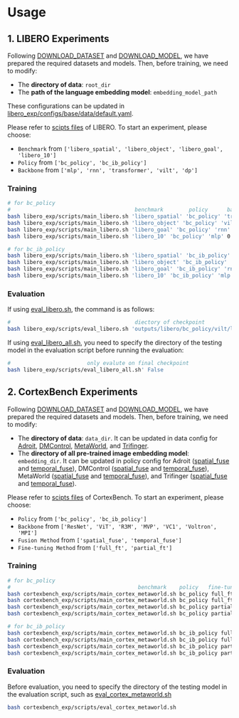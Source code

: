 # Usage

## 1. LIBERO Experiments

Following [DOWNLOAD_DATASET](documents/DOWNLOAD_DATASET.md) and [DOWNLOAD_MODEL](documents/DOWNLOAD_MODEL.md), we have prepared the required datasets and models.
Then, before training, we need to modify:

- The **directory of data**: `root_dir`
- The **path of the language embedding model**: `embedding_model_path`

These configurations can be updated in [libero_exp/configs/base/data/default.yaml](../libero_exp/configs/base/data/default.yaml).

Please refer to [scipts files](libero_exp/scripts) of LIBERO.
To start an experiment, please choose:
- `Benchmark` from `['libero_spatial', 'libero_object', 'libero_goal', 'libero_10']`
- `Policy` from `['bc_policy', 'bc_ib_policy']`
- `Backbone` from `['mlp', 'rnn', 'transformer', 'vilt', 'dp']`

### Training 

```bash
# for bc_policy
#                                       benchmark        policy      backbone     train_ratio seed
bash libero_exp/scripts/main_libero.sh 'libero_spatial' 'bc_policy' 'transformer' 0.9 0
bash libero_exp/scripts/main_libero.sh 'libero_object' 'bc_policy' 'vilt' 0.9 0
bash libero_exp/scripts/main_libero.sh 'libero_goal' 'bc_policy' 'rnn' 0.9 0
bash libero_exp/scripts/main_libero.sh 'libero_10' 'bc_policy' 'mlp' 0.9 0

# for bc_ib_policy
bash libero_exp/scripts/main_libero.sh 'libero_spatial' 'bc_ib_policy' 'transformer' 0.9 0
bash libero_exp/scripts/main_libero.sh 'libero_object' 'bc_ib_policy' 'vilt' 0.9 0
bash libero_exp/scripts/main_libero.sh 'libero_goal' 'bc_ib_policy' 'rnn' 0.9 0
bash libero_exp/scripts/main_libero.sh 'libero_10' 'bc_ib_policy' 'mlp' 0.9 0
```

### Evaluation

If using [eval_libero.sh](../libero_exp/scripts/eval_libero.sh), the command is as follows:

```bash
#                                       diectory of checkpoint            only evalute on final checkpoint
bash libero_exp/scripts/eval_libero.sh 'outputs/libero/bc_policy/vilt/libero_goal/1130_1137_seed0' False
```

If using [eval_libero_all.sh](../libero_exp/scripts/eval_libero_all.sh), you need to specify the directory of the testing model in the evaluation script before running the evaluation:

```bash
#                        only evalute on final checkpoint
bash libero_exp/scripts/eval_libero_all.sh' False
```


## 2. CortexBench Experiments

Following [DOWNLOAD_DATASET](documents/DOWNLOAD_DATASET.md) and [DOWNLOAD_MODEL](documents/DOWNLOAD_MODEL.md), we have prepared the required datasets and models.
Then, before training, we need to modify:

- The **directory of data**: `data_dir`. It can be updated in data config for [Adroit](../cortexbench_exp/configs/adroit/base/data/default.yaml), [DMControl](../cortexbench_exp/configs/dmcontrol/base/data/default.yaml), [MetaWorld](../cortexbench_exp/configs/metaworld/base/data/default.yaml), and [Trifinger](../cortexbench_exp/configs/trifinger/base/data/default.yaml).
- The **directory of all pre-trained image embedding model**: `embedding_dir`. It can be updated in policy config for 
Adroit ([spatial_fuse](../cortexbench_exp/configs/adroit/base/policy/spatial_fuse.yaml) and [temporal_fuse](../cortexbench_exp/configs/adroit/base/policy/temporal_fuse.yaml)), 
DMControl ([spatial_fuse](../cortexbench_exp/configs/dmcontrol/base/policy/spatial_fuse.yaml) and [temporal_fuse](../cortexbench_exp/configs/dmcontrol/base/policy/temporal_fuse.yaml)), 
MetaWorld ([spatial_fuse](../cortexbench_exp/configs/metaworld/base/policy/spatial_fuse.yaml) and [temporal_fuse](../cortexbench_exp/configs/metaworld/base/policy/temporal_fuse.yaml)), and 
Trifinger ([spatial_fuse](../cortexbench_exp/configs/trifinger/base/policy/spatial_fuse.yaml) and [temporal_fuse](../cortexbench_exp/configs/trifinger/base/policy/temporal_fuse.yaml)).



Please refer to [scipts files](cortexbench_exp/scripts) of CortexBench.
To start an experiment, please choose:

- `Policy` from `['bc_policy', 'bc_ib_policy']`
- `Backbone` from `['ResNet', 'ViT', 'R3M', 'MVP', 'VC1', 'Voltron', 'MPI']`
- `Fusion Method` from `['spatial_fuse', 'temporal_fuse']`
- `Fine-tuning Method` from `['full_ft', 'partial_ft']`

### Training 

```bash
# for bc_policy
#                                        benchmark    policy   fine-tuning and fusion backbone seed
bash cortexbench_exp/scripts/main_cortex_metaworld.sh bc_policy full_ft_temporal_fuse ResNet 0
bash cortexbench_exp/scripts/main_cortex_metaworld.sh bc_policy full_ft_spatial_fuse ResNet 0
bash cortexbench_exp/scripts/main_cortex_metaworld.sh bc_policy partial_ft_temporal_fuse VC1 0
bash cortexbench_exp/scripts/main_cortex_metaworld.sh bc_policy partial_ft_spatial_fuse VC1 0

# for bc_ib_policy
bash cortexbench_exp/scripts/main_cortex_metaworld.sh bc_ib_policy full_ft_temporal_fuse ResNet 0
bash cortexbench_exp/scripts/main_cortex_metaworld.sh bc_ib_policy full_ft_spatial_fuse ResNet 0
bash cortexbench_exp/scripts/main_cortex_metaworld.sh bc_ib_policy partial_ft_temporal_fuse VC1 0
bash cortexbench_exp/scripts/main_cortex_metaworld.sh bc_ib_policy partial_ft_spatial_fuse VC1 0
```

### Evaluation

Before evaluation, you need to specify the directory of the testing model in the evaluation script, such as [eval_cortex_metaworld.sh](../cortexbench_exp/scripts/eval_cortex_metaworld.sh)

```bash
bash cortexbench_exp/scripts/eval_cortex_metaworld.sh
```

